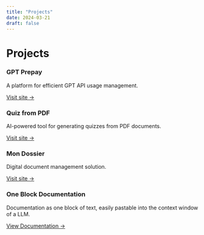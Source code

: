 ```yaml
---
title: "Projects"
date: 2024-03-21
draft: false
---
```


# Projects

<div class="project-grid">
    <div class="project-card">
        <h3>GPT Prepay</h3>
        <p>A platform for efficient GPT API usage management.</p>
        <a href="https://gptprepay.com" target="_blank">Visit site →</a>
    </div>
    <div class="project-card">
        <h3>Quiz from PDF</h3>
        <p>AI-powered tool for generating quizzes from PDF documents.</p>
        <a href="https://quizfrompdf.com" target="_blank">Visit site →</a>
    </div>
    <div class="project-card">
        <h3>Mon Dossier</h3>
        <p>Digital document management solution.</p>
        <a href="https://mon-dossier.ch" target="_blank">Visit site →</a>
    </div>
    <div class="project-card">
        <h3>One Block Documentation</h3>
        <p>Documentation as one block of text, easily pastable into the context window of a LLM.</p>
        <a href="/oneblock/" target="_blank">View Documentation →</a>
    </div>
</div> 